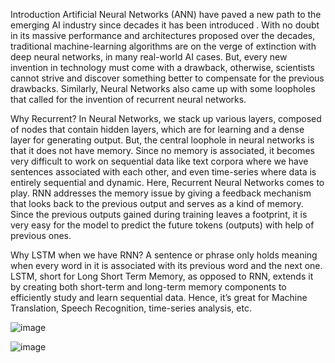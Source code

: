 Introduction
Artificial Neural Networks (ANN) have paved a new path to the emerging AI industry since decades it has been introduced
. With no doubt in its massive performance and architectures proposed over the decades, traditional machine-learning 
algorithms are on the verge of extinction with deep neural networks, in many real-world AI cases.
But, every new invention in technology must come with a drawback, otherwise, scientists cannot strive and discover
something better to compensate for the previous drawbacks. Similarly, Neural Networks also came up with some loopholes
that called for the invention of recurrent neural networks.

Why Recurrent?
In Neural Networks, we stack up various layers, composed of nodes that contain hidden layers, which are for learning 
and a dense layer for generating output. But, the central loophole in neural networks is that it does not have memory.
Since no memory is associated, it becomes very difficult to work on sequential data like text corpora where we have 
sentences associated with each other, and even time-series where data is entirely sequential and dynamic.
Here, Recurrent Neural Networks comes to play. RNN addresses the memory issue by giving a feedback mechanism that 
looks back to the previous output and serves as a kind of memory. Since the previous outputs gained during training 
leaves a footprint, it is very easy for the model to predict the future tokens (outputs) with help of previous ones.

Why LSTM when we have RNN?
A sentence or phrase only holds meaning when every word in it is associated with its previous word and the next one. 
LSTM, short for Long Short Term Memory, as opposed to RNN, extends it by creating both short-term and long-term memory
components to efficiently study and learn sequential data. Hence, it’s great for Machine Translation, Speech 
Recognition, time-series analysis, etc.


![image](https://github.com/KawulJanSetouchi/documents/assets/145730569/a02fab7c-b50b-492d-b765-e7ba45501fdc)

![image](https://github.com/KawulJanSetouchi/documents/assets/145730569/07865cab-db6c-4832-af0b-3e02451a3a6a)
